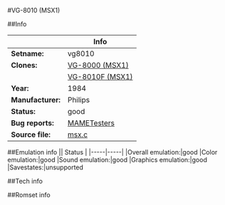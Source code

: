 #VG-8010 (MSX1)

##Info

||Info|
|-----|-----|
|**Setname:**|vg8010
|**Clones:**|[VG-8000 (MSX1)](vg8000.md)
||[VG-8010F (MSX1)](vg8010f.md)
|**Year:**|1984
|**Manufacturer:**|Philips
|**Status:**|good
|**Bug reports:**|[MAMETesters](http://mametesters.org/view_all_set.php?type=1&temporary=y&search=msx.c)
|**Source file:**|[msx.c](https://github.com/mamedev/mame/blob/master/src/mess/drivers/msx.c)

##Emulation info
|| Status |
|-----|-----|
|Overall emulation:|good
|Color emulation:|good
|Sound emulation:|good
|Graphics emulation:|good
|Savestates:|unsupported

##Tech info

##Romset info

<!--- START OF EDITED COMMENT DO NOT TOUCH TEXT ABOVE-->
